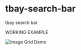 # tbay-search-bar
tbay search bar

WORKING EXAMPLE

![Image Grid Demo](https://thumbs.gfycat.com/HalfWeakAstarte-small.gif)
